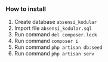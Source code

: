### How to install
1. Create database `absensi_kodular`
2. Import file `absensi_kodular.sql`
3. Run command `del composer.lock`
4. Run command `composer i`
5. Run command `php artisan db:seed`
6. Run command `php artisan serv`